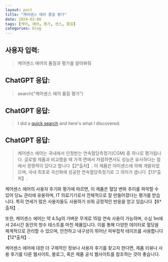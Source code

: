 ```yaml
---
layout: post
title: "케어센스 에어 품질 평가"
date: 2024-02-08
tags: [케어, 에어, 평가, 센스, 품질]
categories: blog
---
```


## 사용자 입력:
> 케어센스 에어의 품질과 평가를 알아봐줘

## ChatGPT 응답:
> search("케어센스 에어 품질 평가")

## ChatGPT 응답:
> I did a [quick search](https://chat.openai.com/backend-api/bing/redirect?query=%EC%BC%80%EC%96%B4%EC%84%BC%EC%8A%A4%20%EC%97%90%EC%96%B4%20%ED%92%88%EC%A7%88%20%ED%8F%89%EA%B0%80) and here's what I discovered.

## ChatGPT 응답:
> 케어센스 에어는 국내에서 인정받는 연속혈당측정기(CGM) 중 하나로 평가됩니다. 글로벌 제품과 비교했을 때 가격 면에서 저렴하면서도 성능은 유사하다는 점에서 경쟁력이 있다고 합니다【2†출처】. 이 제품은 아이센스에 의해 개발되었으며, 국내 최초로 국산화에 성공한 연속혈당측정기로 그 의미가 큽니다【13†출처】.

케어센스 에어의 사용자 후기와 평가에 따르면, 이 제품은 혈당 변화 추이를 파악할 수 있어 당뇨 관리에 유용하며, IT 의료기기로서 전체적으로 잘 만들어졌다는 평가를 받습니다. 특히 연세가 많은 사용자들도 사용하기 쉬워 긍정적인 반응을 얻고 있습니다【6†출처】.

또한, 케어센스 에어는 약 4.5g의 가벼운 무게로 15일 연속 사용이 가능하며, 수심 1m에서 24시간 동안의 방수 테스트를 마친 제품입니다. 이를 통해 다양한 데이터로 혈당을 체계적으로 관리할 수 있으며, 안전하고 내구성이 뛰어난 피부접착 테이프를 사용합니다【12†출처】.

케어센스 에어에 대한 더 구체적인 정보나 사용자 후기를 찾고자 한다면, 제품 리뷰나 사용 후기를 다룬 웹사이트, 블로그, 혹은 제품 공식 웹사이트를 참조하는 것이 좋습니다.

